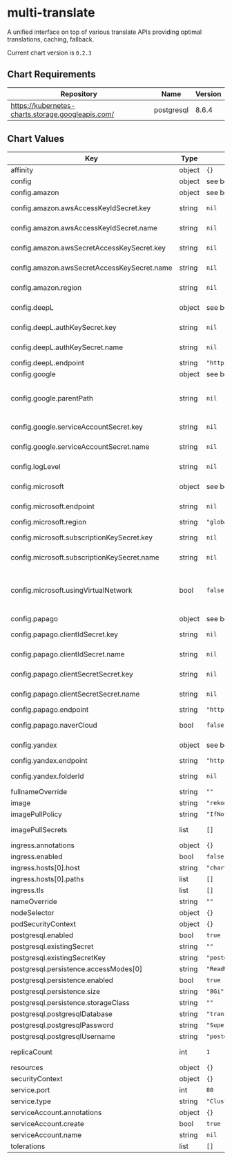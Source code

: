 multi-translate
===============
A unified interface on top of various translate APIs providing optimal translations, caching, fallback.

Current chart version is `0.2.3`



## Chart Requirements

| Repository | Name | Version |
|------------|------|---------|
| https://kubernetes-charts.storage.googleapis.com/ | postgresql | 8.6.4 |

## Chart Values

| Key | Type | Default | Description |
|-----|------|---------|-------------|
| affinity | object | `{}` |  |
| config | object | see below | Multi-Translate configuration |
| config.amazon | object | see below | Configuration related to amazon translate |
| config.amazon.awsAccessKeyIdSecret.key | string | `nil` | The key of the k8s secret containing the aws access key id |
| config.amazon.awsAccessKeyIdSecret.name | string | `nil` | The name of the k8s secret containing the aws access key id |
| config.amazon.awsSecretAccessKeySecret.key | string | `nil` | The name of the k8s secret containing the aws secret access key |
| config.amazon.awsSecretAccessKeySecret.name | string | `nil` | The name of the k8s secret containing the aws secret access key |
| config.amazon.region | string | `nil` | The aws region your amazon translate service belongs to |
| config.deepL | object | see below | Configuration related to the Deep L Translation service |
| config.deepL.authKeySecret.key | string | `nil` | The key of the k8s secret containing the deepL auth key |
| config.deepL.authKeySecret.name | string | `nil` | The name of the k8s secret containing the deepL auth key |
| config.deepL.endpoint | string | `"https://api.deepl.com/v2/"` | The deepL HTTP endpoint |
| config.google | object | see below | Configuration related to google translate |
| config.google.parentPath | string | `nil` | See https://cloud.google.com/translate/docs/migrate-to-v3#resources_projects_and_locations for details |
| config.google.serviceAccountSecret.key | string | `nil` | The key of the k8s secret containing the service account json |
| config.google.serviceAccountSecret.name | string | `nil` | The name of the k8s secret containing the service account json |
| config.logLevel | string | `nil` | Which python log level to use DEBUG being the most verbose. INFO is recommended |
| config.microsoft | object | see below | Configuration related to the microsoft translator engine |
| config.microsoft.endpoint | string | `nil` | The HTTP endpoint for requests to the microsoft translator service |
| config.microsoft.region | string | `"global"` | Which region the microsoft translator service is in |
| config.microsoft.subscriptionKeySecret.key | string | `nil` | The secret key containing your microsoft subscription key |
| config.microsoft.subscriptionKeySecret.name | string | `nil` | The name of the k8s secret containing the microsoft subscription key |
| config.microsoft.usingVirtualNetwork | bool | `false` | See docs for relevance (values are true or false) https://docs.microsoft.com/en-us/azure/cognitive-services/translator/reference/v3-0-reference#virtual-network-support: |
| config.papago | object | see below | Configuration related to Naver's Papago translate |
| config.papago.clientIdSecret.key | string | `nil` |  The key of the k8s secret containing the papago client id |
| config.papago.clientIdSecret.name | string | `nil` |  The name of the k8s secret containing the papago client id |
| config.papago.clientSecretSecret.key | string | `nil` |  The key of the k8s secret containing the papago client secret |
| config.papago.clientSecretSecret.name | string | `nil` |  The name of the k8s secret containing the papago client secret |
| config.papago.endpoint | string | `"https://openapi.naver.com/v1/papago/n2mt"` | The papago HTTP endpoint |
| config.papago.naverCloud | bool | `false` | boolean indicating whether the service is from Naver Cloud (true) or Naver Developers (false) |
| config.yandex | object | see below | Configuration related to the Yandex Translation service |
| config.yandex.endpoint | string | `"https://translate.api.cloud.yandex.net/translate/v2/"` | The Yandex translation HTTP endpoint |
| config.yandex.folderId | string | `nil` | The Yandex Cloud folder ID if a UserAccount is used for authentication |
| fullnameOverride | string | `""` |  |
| image | string | `"rekonuk/multi-translate:v0.2.1"` | The application docker image |
| imagePullPolicy | string | `"IfNotPresent"` | The pull policy for the application docker image |
| imagePullSecrets | list | `[]` | Any pull secrets required to pull the application, initContainers, or sidecars |
| ingress.annotations | object | `{}` |  |
| ingress.enabled | bool | `false` |  |
| ingress.hosts[0].host | string | `"chart-example.local"` |  |
| ingress.hosts[0].paths | list | `[]` |  |
| ingress.tls | list | `[]` |  |
| nameOverride | string | `""` |  |
| nodeSelector | object | `{}` |  |
| podSecurityContext | object | `{}` |  |
| postgresql.enabled | bool | `true` |  |
| postgresql.existingSecret | string | `""` |  |
| postgresql.existingSecretKey | string | `"postgresql-password"` |  |
| postgresql.persistence.accessModes[0] | string | `"ReadWriteOnce"` |  |
| postgresql.persistence.enabled | bool | `true` |  |
| postgresql.persistence.size | string | `"8Gi"` |  |
| postgresql.persistence.storageClass | string | `""` |  |
| postgresql.postgresqlDatabase | string | `"translate"` |  |
| postgresql.postgresqlPassword | string | `"SuperSecretChangeMe"` |  |
| postgresql.postgresqlUsername | string | `"postgres"` |  |
| replicaCount | int | `1` | The number of replicas of the application to create |
| resources | object | `{}` |  |
| securityContext | object | `{}` |  |
| service.port | int | `80` |  |
| service.type | string | `"ClusterIP"` |  |
| serviceAccount.annotations | object | `{}` |  |
| serviceAccount.create | bool | `true` |  |
| serviceAccount.name | string | `nil` |  |
| tolerations | list | `[]` |  |
